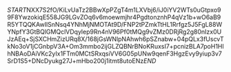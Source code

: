 $START$NXX7S2fO/KiLvUaTz2BBwXpPZgT4m1LXVbj6/iJ0iYV2WTs0uGtpxo99F8YwzokiqE558JG9LGvZOq6v6moewmjhr4PgdtonznhP4qVz1b+wO6aB9R5YTQQKAwIlSnNsq4YNhMjNMOTAt9D/FNP2tPZmkTtHL1Rrfgz5J5FgL88WYNpfY3GtBQlGMQclVDqylep9Rn4nV96Pf0tMQg9vZMz0DRjRg2g80nIzx0UJzAEq+SjSXCHmZizURq8X/168jGsWNlpNAhwh6pSZnabw+04pQLx3fUscvTkNo3oV1jCGnbpV3A+Om3mmbo2ijGLZQBNrBNoKRuxsI7+pcnizBLA7poH1HlhNBAoDAiVKc2yIx1FTm0MCtSRxqsiVV6G05pUNw9qenF3HgzEvy9yiup3v7SrD1S5+DNcDyukg27J+mHbo200j1itmt8utoENz$END$
